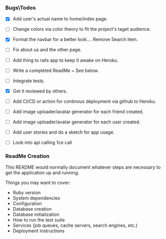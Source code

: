 
### Bugs\Todos
- [x] Add user's actual name to home/index page.   
- [ ] Change colors via color theory to fit the project's taget audience.
- [x] Format the navbar for a better look.... Remove Search item.
- [ ] Fix about us and the other page.
- [ ] Add thing to rails app to keep it awake on Heroku.
- [ ] Write a completed ReadMe ~ See below.
- [ ] Integrate tests.
- [x] Get it reviewed by others.
- [ ] Add CI/CD or action for continous deployment via github to Heroku.
- [ ] Add image uploader/avatar generator for each friend created. 
- [ ] Add image uploader/avatar generator for each user created. 
- [ ] Add user stories and do a sketch for app usage. 
- [ ] Look into api calling 1ce call


### ReadMe Creation
This README would normally document whatever steps are necessary to get the
application up and running.

Things you may want to cover:
* Ruby version
* System dependencies
* Configuration
* Database creation
* Database initialization
* How to run the test suite
* Services (job queues, cache servers, search engines, etc.)
* Deployment instructions
